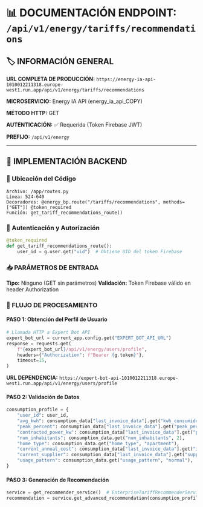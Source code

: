 # 📊 DOCUMENTACIÓN ENDPOINT: `/api/v1/energy/tariffs/recommendations`

## 🏷️ INFORMACIÓN GENERAL

**URL COMPLETA DE PRODUCCIÓN:** `https://energy-ia-api-1010012211318.europe-west1.run.app/api/v1/energy/tariffs/recommendations`

**MICROSERVICIO:** Energy IA API (energy_ia_api_COPY)

**MÉTODO HTTP:** GET

**AUTENTICACIÓN:** ✅ Requerida (Token Firebase JWT)

**PREFIJO:** `/api/v1/energy`

---

## 🔧 IMPLEMENTACIÓN BACKEND

### 📍 Ubicación del Código
```
Archivo: /app/routes.py
Línea: 524-640
Decoradores: @energy_bp.route("/tariffs/recommendations", methods=["GET"]) @token_required
Función: get_tariff_recommendations_route()
```

### 🔐 Autenticación y Autorización
```python
@token_required
def get_tariff_recommendations_route():
    user_id = g.user.get("uid")  # Obtiene UID del token Firebase
```

### 📥 PARÁMETROS DE ENTRADA
**Tipo:** Ninguno (GET sin parámetros)
**Validación:** Token Firebase válido en header Authorization

### 🔄 FLUJO DE PROCESAMIENTO

#### PASO 1: Obtención del Perfil de Usuario
```python
# Llamada HTTP a Expert Bot API
expert_bot_url = current_app.config.get("EXPERT_BOT_API_URL")
response = requests.get(
    f"{expert_bot_url}/api/v1/energy/users/profile",
    headers={"Authorization": f"Bearer {g.token}"},
    timeout=15,
)
```

**URL DEPENDENCIA:** `https://expert-bot-api-1010012211318.europe-west1.run.app/api/v1/energy/users/profile`

#### PASO 2: Validación de Datos
```python
consumption_profile = {
    "user_id": user_id,
    "avg_kwh": consumption_data["last_invoice_data"].get("kwh_consumidos", 0),
    "peak_percent": consumption_data["last_invoice_data"].get("peak_percent_from_invoice", 50),
    "contracted_power_kw": consumption_data["last_invoice_data"].get("potencia_contratada_kw", 0),
    "num_inhabitants": consumption_data.get("num_inhabitants", 2),
    "home_type": consumption_data.get("home_type", "apartment"),
    "current_annual_cost": consumption_data["last_invoice_data"].get("importe_total", 0) * 12,
    "current_supplier": consumption_data["last_invoice_data"].get("supplier_name", "Unknown"),
    "usage_pattern": consumption_data.get("usage_pattern", "normal"),
}
```

#### PASO 3: Generación de Recomendación
```python
service = get_recommender_service()  # EnterpriseTariffRecommenderService
recommendation = service.get_advanced_recommendation(consumption_profile)
```
